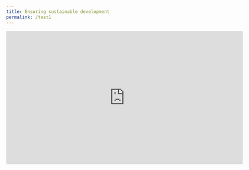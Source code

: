```yaml
---
title: Ensuring sustainable development
permalink: /test1
---
```

<iframe src="https://player.vimeo.com/video/145474501?h=d2aac4606d" width="640" height="360" frameborder="0" allow="autoplay; fullscreen; picture-in-picture"></iframe>
